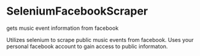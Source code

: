 # SeleniumFacebookScraper
gets music event information from facebook

Utilizes selenium to scrape public music events from facebook. 
Uses your personal facebook account to gain access to public informaton.

